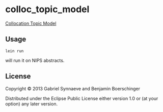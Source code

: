 # colloc_topic_model

[Collocation Topic Model](https://github.com/boerschi/collocationtopicmodel/raw/master/notes/notes.pdf)

## Usage

    lein run

will run it on NIPS abstracts.

## License

Copyright © 2013 Gabriel Synnaeve and Benjamin Boerschinger

Distributed under the Eclipse Public License either version 1.0 or (at
your option) any later version.
